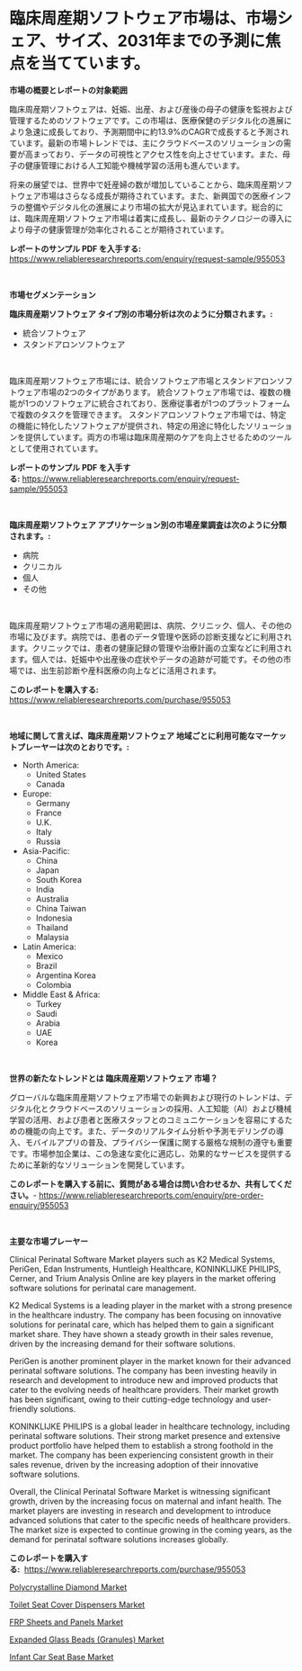 <p><h1>臨床周産期ソフトウェア市場は、市場シェア、サイズ、2031年までの予測に焦点を当てています。</h1></p><p><strong>市場の概要とレポートの対象範囲</strong></p>
<p><p>臨床周産期ソフトウェアは、妊娠、出産、および産後の母子の健康を監視および管理するためのソフトウェアです。この市場は、医療保健のデジタル化の進展により急速に成長しており、予測期間中に約13.9%のCAGRで成長すると予測されています。最新の市場トレンドでは、主にクラウドベースのソリューションの需要が高まっており、データの可視性とアクセス性を向上させています。また、母子の健康管理における人工知能や機械学習の活用も進んでいます。</p><p>将来の展望では、世界中で妊産婦の数が増加していることから、臨床周産期ソフトウェア市場はさらなる成長が期待されています。また、新興国での医療インフラの整備やデジタル化の進展により市場の拡大が見込まれています。総合的には、臨床周産期ソフトウェア市場は着実に成長し、最新のテクノロジーの導入により母子の健康管理が効率化されることが期待されています。</p></p>
<p><strong>レポートのサンプル PDF を入手する:</strong> <a href="https://www.reliableresearchreports.com/enquiry/request-sample/955053">https://www.reliableresearchreports.com/enquiry/request-sample/955053</a></p>
<p>&nbsp;</p>
<p><strong>市場セグメンテーション</strong></p>
<p><strong>臨床周産期ソフトウェア タイプ別の市場分析は次のように分類されます。:</strong></p>
<p><ul><li>統合ソフトウェア</li><li>スタンドアロンソフトウェア</li></ul></p>
<p>&nbsp;</p>
<p><p>臨床周産期ソフトウェア市場には、統合ソフトウェア市場とスタンドアロンソフトウェア市場の2つのタイプがあります。 統合ソフトウェア市場では、複数の機能が1つのソフトウェアに統合されており、医療従事者が1つのプラットフォームで複数のタスクを管理できます。 スタンドアロンソフトウェア市場では、特定の機能に特化したソフトウェアが提供され、特定の用途に特化したソリューションを提供しています。両方の市場は臨床周産期のケアを向上させるためのツールとして使用されています。</p></p>
<p><strong>レポートのサンプル PDF を入手する:</strong>&nbsp;<a href="https://www.reliableresearchreports.com/enquiry/request-sample/955053">https://www.reliableresearchreports.com/enquiry/request-sample/955053</a></p>
<p>&nbsp;</p>
<p><strong> 臨床周産期ソフトウェア アプリケーション別の市場産業調査は次のように分類されます。:</strong></p>
<p><ul><li>病院</li><li>クリニカル</li><li>個人</li><li>その他</li></ul></p>
<p>&nbsp;</p>
<p><p>臨床周産期ソフトウェア市場の適用範囲は、病院、クリニック、個人、その他の市場に及びます。病院では、患者のデータ管理や医師の診断支援などに利用されます。クリニックでは、患者の健康記録の管理や治療計画の立案などに利用されます。個人では、妊娠中や出産後の症状やデータの追跡が可能です。その他の市場では、出生前診断や産科医療の向上などに活用されます。</p></p>
<p><strong>このレポートを購入する:</strong>&nbsp; <a href="https://www.reliableresearchreports.com/purchase/955053">https://www.reliableresearchreports.com/purchase/955053</a></p>
<p>&nbsp;</p>
<p><strong>地域に関して言えば、臨床周産期ソフトウェア 地域ごとに利用可能なマーケットプレーヤーは次のとおりです。:</strong></p>
<p><ul>
    <li>
        North America:
        <ul>
            <li>United States</li>
            <li>Canada</li>
        </ul>
    </li>
    <li>
        Europe:
        <ul>
            <li>Germany</li>
            <li>France</li>
            <li>U.K.</li>
            <li>Italy</li>
            <li>Russia</li>
        </ul>
    </li>
    <li>
        Asia-Pacific:
        <ul>
            <li>China</li>
            <li>Japan</li>
            <li>South Korea</li>
            <li>India</li>
            <li>Australia</li>
            <li>China Taiwan</li>
            <li>Indonesia</li>
            <li>Thailand</li>
            <li>Malaysia</li>
        </ul>
    </li>
    <li>
        Latin America:
        <ul>
            <li>Mexico</li>
            <li>Brazil</li>
            <li>Argentina Korea</li>
            <li>Colombia</li>
        </ul>
    </li>
    <li>
        Middle East & Africa:
        <ul>
            <li>Turkey</li>
            <li>Saudi</li>
            <li>Arabia</li>
            <li>UAE</li>
            <li>Korea</li>
        </ul>
    </li>
    </ul></p>
<p>&nbsp;</p>
<p><strong>世界の新たなトレンドとは 臨床周産期ソフトウェア 市場？</strong></p>
<p><p>グローバルな臨床周産期ソフトウェア市場での新興および現行のトレンドは、デジタル化とクラウドベースのソリューションの採用、人工知能（AI）および機械学習の活用、および患者と医療スタッフとのコミュニケーションを容易にするための機能の向上です。また、データのリアルタイム分析や予測モデリングの導入、モバイルアプリの普及、プライバシー保護に関する厳格な規制の遵守も重要です。市場参加企業は、この急速な変化に適応し、効果的なサービスを提供するために革新的なソリューションを開発しています。</p></p>
<p><strong>このレポートを購入する前に、質問がある場合は問い合わせるか、共有してください。</strong>- <a href="https://www.reliableresearchreports.com/enquiry/pre-order-enquiry/955053">https://www.reliableresearchreports.com/enquiry/pre-order-enquiry/955053</a></p>
<p>&nbsp;</p>
<p><strong>主要な市場プレーヤー</strong></p>
<p><p>Clinical Perinatal Software Market players such as K2 Medical Systems, PeriGen, Edan Instruments, Huntleigh Healthcare, KONINKLIJKE PHILIPS, Cerner, and Trium Analysis Online are key players in the market offering software solutions for perinatal care management.</p><p>K2 Medical Systems is a leading player in the market with a strong presence in the healthcare industry. The company has been focusing on innovative solutions for perinatal care, which has helped them to gain a significant market share. They have shown a steady growth in their sales revenue, driven by the increasing demand for their software solutions.</p><p>PeriGen is another prominent player in the market known for their advanced perinatal software solutions. The company has been investing heavily in research and development to introduce new and improved products that cater to the evolving needs of healthcare providers. Their market growth has been significant, owing to their cutting-edge technology and user-friendly solutions.</p><p>KONINKLIJKE PHILIPS is a global leader in healthcare technology, including perinatal software solutions. Their strong market presence and extensive product portfolio have helped them to establish a strong foothold in the market. The company has been experiencing consistent growth in their sales revenue, driven by the increasing adoption of their innovative software solutions.</p><p>Overall, the Clinical Perinatal Software Market is witnessing significant growth, driven by the increasing focus on maternal and infant health. The market players are investing in research and development to introduce advanced solutions that cater to the specific needs of healthcare providers. The market size is expected to continue growing in the coming years, as the demand for perinatal software solutions increases globally.</p></p>
<p><strong>このレポートを購入する:</strong>&nbsp;&nbsp;<a href="https://www.reliableresearchreports.com/purchase/955053">https://www.reliableresearchreports.com/purchase/955053</a></p>
<p><p><a href="https://carnation-joke-41f.notion.site/Polycrystalline-Diamond-Market-Research-Report-Reveals-The-Latest-Trends-And-Opportunities-of-this-M-27fb53b5835344b1826d1b61fec04e04">Polycrystalline Diamond Market</a></p><p><a href="https://view.publitas.com/reportprime-1/toilet-seat-cover-dispensers-market-research-report-reveals-the-latest-trends-and-opportunities-of-this-market-for-period-from-2024-2031/">Toilet Seat Cover Dispensers Market</a></p><p><a href="https://github.com/johnbach50/Market-Research-Report-List-2/blob/main/frp-sheets-and-panels-market.md">FRP Sheets and Panels Market</a></p><p><a href="https://extreme-scabiosa-c81.notion.site/Expanded-Glass-Beads-Granules-Market-Size-Reflecting-a-Forecast-Till-2031-Market-By-Type-By-Appl-9ece6e0aa4fb4231847dda61b7baea85">Expanded Glass Beads (Granules) Market</a></p><p><a href="https://view.publitas.com/reportprime-1/infant-car-seat-base-market-research-report-unlocks-analysis-on-the-market-financial-status-market-size-and-market-revenue-upto-2031/">Infant Car Seat Base Market</a></p></p>